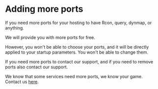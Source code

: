 # Adding more ports

If you need more ports for your hosting to have Rcon, query, dynmap, or anything.

We will provide you with more ports for free.

However, you won't be able to choose your ports, and it will be directly applied to your startup parameters. You won't be able to change them.

If you need more ports to contact our support, and if you need to remove ports also contact our support.

We know that some services need more ports, we know your game. Contact us [here](https://polisystems.ch/manager/contact.php).
